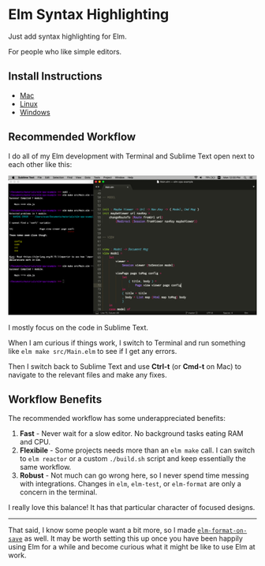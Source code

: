 # Elm Syntax Highlighting

Just add syntax highlighting for Elm.

For people who like simple editors.


## Install Instructions

- [Mac](install/mac.md)
- [Linux](install/linux.md)
- [Windows](install/windows.md)


## Recommended Workflow

I do all of my Elm development with Terminal and Sublime Text open next to each other like this:

![Recommended Workflow](install/images/workflow.png)

I mostly focus on the code in Sublime Text.

When I am curious if things work, I switch to Terminal and run something like `elm make src/Main.elm` to see if I get any errors.

Then I switch back to Sublime Text and use **Ctrl-t** (or **Cmd-t** on Mac) to navigate to the relevant files and make any fixes.


## Workflow Benefits

The recommended workflow has some underappreciated benefits:

1. **Fast** - Never wait for a slow editor. No background tasks eating RAM and CPU.
2. **Flexibile** - Some projects needs more than an `elm make` call. I can switch to `elm reactor` or a custom `./build.sh` script and keep essentially the same workflow.
3. **Robust** - Not much can go wrong here, so I never spend time messing with integrations. Changes in `elm`, `elm-test`, or `elm-format` are only a concern in the terminal.

I really love this balance! It has that particular character of focused designs.

* * *

That said, I know some people want a bit more, so I made [`elm-format-on-save`](https://github.com/evancz/elm-format-on-save) as well. It may be worth setting this up once you have been happily using Elm for a while and become curious what it might be like to use Elm at work.
